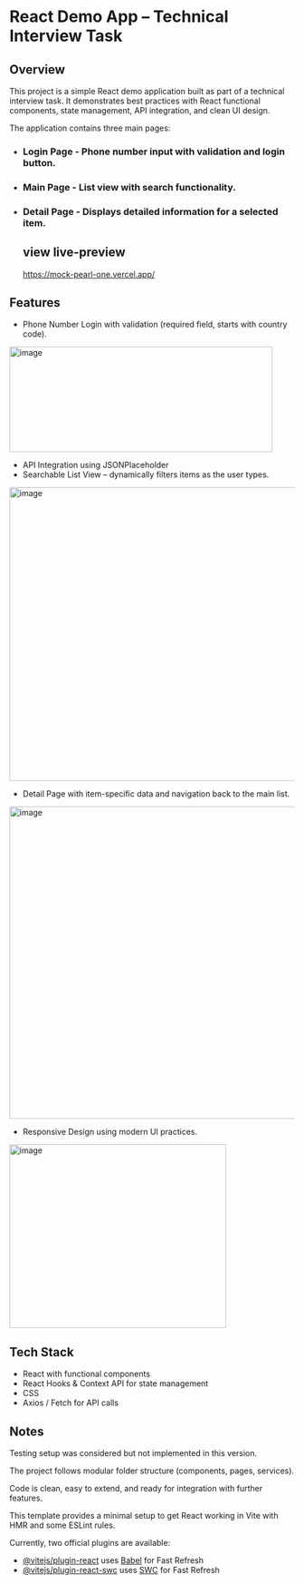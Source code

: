 # React Demo App – Technical Interview Task
## Overview
This project is a simple React demo application built as part of a technical interview task. It demonstrates best practices with React functional components, state management, API integration, and clean UI design.

The application contains three main pages:

+ ### Login Page - Phone number input with validation and login button.
+ ### Main Page - List view with search functionality.
+ ### Detail Page - Displays detailed information for a selected item.

  ## view live-preview
  https://mock-pearl-one.vercel.app/

## Features

- Phone Number Login with validation (required field, starts with country code).
 <img width="465" height="186" alt="image" src="https://github.com/user-attachments/assets/c3584acc-c2b5-4928-8068-662183df7c20" />

- API Integration using JSONPlaceholder
- Searchable List View – dynamically filters items as the user types.
 <img width="692" height="518" alt="image" src="https://github.com/user-attachments/assets/ff2b0742-3a65-4654-99f4-fc6b30f1009d" />

- Detail Page with item-specific data and navigation back to the main list.
 <img width="715" height="551" alt="image" src="https://github.com/user-attachments/assets/a58646ef-7220-495b-85b5-0bc82f38f15c" />

- Responsive Design using modern UI practices.
 <img width="383" height="324" alt="image" src="https://github.com/user-attachments/assets/e75abec7-6802-4931-bcb0-b32729f928c0" />


## Tech Stack
- React with functional components
- React Hooks & Context API for state management
- CSS
- Axios / Fetch for API calls

## Notes

Testing setup was considered but not implemented in this version.

The project follows modular folder structure (components, pages, services).

Code is clean, easy to extend, and ready for integration with further features.

This template provides a minimal setup to get React working in Vite with HMR and some ESLint rules.

Currently, two official plugins are available:

- [@vitejs/plugin-react](https://github.com/vitejs/vite-plugin-react/blob/main/packages/plugin-react) uses [Babel](https://babeljs.io/) for Fast Refresh
- [@vitejs/plugin-react-swc](https://github.com/vitejs/vite-plugin-react/blob/main/packages/plugin-react-swc) uses [SWC](https://swc.rs/) for Fast Refresh
